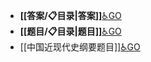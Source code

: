 - **[[答案/📋目录|答案]]**[♿GO](https://github.com/FourteenD/Note/blob/main/答案/📋目录.md)
- **[[题目/📋目录|题目]]**[♿GO](https://github.com/FourteenD/Note/blob/main/题目/📋目录.md)
- [[中国近现代史纲要题目]][♿GO](https://github.com/FourteenD/Note/blob/main/自考/资料/KM01-中国近现代史纲要/06-中国近现代史纲要题目/中国近现代史纲要题目.md)
